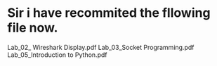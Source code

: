 # Sir i have recommited the fllowing file now.
Lab_02_ Wireshark Display.pdf
Lab_03_Socket Programming.pdf
Lab_05_Introduction to Python.pdf
